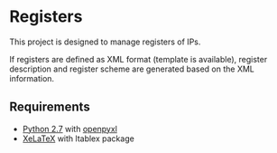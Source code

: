 Registers
=========

This project is designed to manage registers of IPs.

If registers are defined as XML format (template is available), register
description and register scheme are generated based on the XML information.

Requirements
------------

- [Python 2.7](http://python.org) with
  [openpyxl](http://openpyxl.readthedocs.org)
- [XeLaTeX](http://www.tug.org/texlive) with ltablex package
